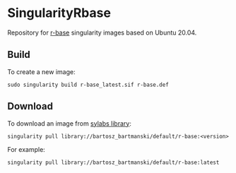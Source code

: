 
# SingularityRbase

Repository for [r-base](https://www.r-project.org/)
singularity images based on Ubuntu 20.04. 

## Build

To create a new image:
```
sudo singularity build r-base_latest.sif r-base.def
```

## Download

To download an image from [sylabs library](https://cloud.sylabs.io/library/bartosz_bartmanski/default/r-base#):
```
singularity pull library://bartosz_bartmanski/default/r-base:<version>
```
For example:
```
singularity pull library://bartosz_bartmanski/default/r-base:latest
```

